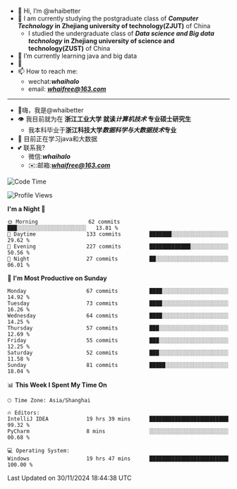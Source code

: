 - 👋 Hi, I’m @whaibetter
- 👀 I am currently studying the postgraduate class of ***Computer Technology* in Zhejiang university of technology(ZJUT)** of China
  -  I studied the undergraduate class of ***Data science and Big data technology* in Zhejiang university of science and technology(ZUST)** of China
- 🌱 I’m currently learning java and big data
- 💞️ 
- 📫 How to reach me: 
  - wechat:***whaihalo***
  - email: ***whaifree@163.com***
 ------------------------
- 👋嗨，我是@whaibetter
- 👁 我目前就为在 **浙江工业大学 就读*计算机技术* 专业硕士研究生**
  - 我本科毕业于**浙江科技大学*数据科学与大数据技术*专业**
- 🌴 目前正在学习java和大数据
- 💕 联系我?
  - 微信:***whaihalo***
  - ✉️:邮箱:***whaifree@163.com***

<!--START_SECTION:waka-->
![Code Time](http://img.shields.io/badge/Code%20Time-652%20hrs%2055%20mins-blue)

![Profile Views](http://img.shields.io/badge/Profile%20Views-0-blue)

**I'm a Night 🦉** 

```text
🌞 Morning                62 commits          ███░░░░░░░░░░░░░░░░░░░░░░   13.81 % 
🌆 Daytime                133 commits         ███████░░░░░░░░░░░░░░░░░░   29.62 % 
🌃 Evening                227 commits         █████████████░░░░░░░░░░░░   50.56 % 
🌙 Night                  27 commits          ██░░░░░░░░░░░░░░░░░░░░░░░   06.01 % 
```
📅 **I'm Most Productive on Sunday** 

```text
Monday                   67 commits          ████░░░░░░░░░░░░░░░░░░░░░   14.92 % 
Tuesday                  73 commits          ████░░░░░░░░░░░░░░░░░░░░░   16.26 % 
Wednesday                64 commits          ████░░░░░░░░░░░░░░░░░░░░░   14.25 % 
Thursday                 57 commits          ███░░░░░░░░░░░░░░░░░░░░░░   12.69 % 
Friday                   55 commits          ███░░░░░░░░░░░░░░░░░░░░░░   12.25 % 
Saturday                 52 commits          ███░░░░░░░░░░░░░░░░░░░░░░   11.58 % 
Sunday                   81 commits          █████░░░░░░░░░░░░░░░░░░░░   18.04 % 
```


📊 **This Week I Spent My Time On** 

```text
🕑︎ Time Zone: Asia/Shanghai

🔥 Editors: 
IntelliJ IDEA            19 hrs 39 mins      █████████████████████████   99.32 % 
PyCharm                  8 mins              ░░░░░░░░░░░░░░░░░░░░░░░░░   00.68 % 

💻 Operating System: 
Windows                  19 hrs 47 mins      █████████████████████████   100.00 % 
```


 Last Updated on 30/11/2024 18:44:38 UTC
<!--END_SECTION:waka-->
